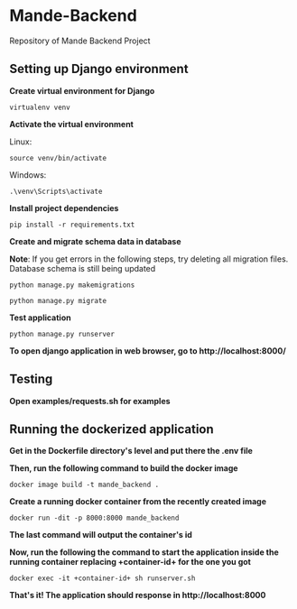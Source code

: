 # Mande-Backend
Repository of Mande Backend Project

## Setting up Django environment

**Create virtual environment for Django**

```
virtualenv venv
```

**Activate the virtual environment**

Linux:
```
source venv/bin/activate
```

Windows:
```
.\venv\Scripts\activate
```

**Install project dependencies**
```
pip install -r requirements.txt
```

**Create and migrate schema data in database**

**Note**: If you get errors in the following steps, try deleting all migration files. Database schema is still being updated

```
python manage.py makemigrations

python manage.py migrate

```

**Test application**

```
python manage.py runserver
```

**To open django application in web browser, go to http://localhost:8000/**

## Testing

**Open examples/requests.sh for examples**

## Running the dockerized application

**Get in the Dockerfile directory's level and put there the .env file**

**Then, run the following command to build the docker image**


```
docker image build -t mande_backend .
```

**Create a running docker container from the recently created image**

```
docker run -dit -p 8000:8000 mande_backend
```

**The last command will output the container's id**

**Now, run the following the command to start the application inside the running container replacing +container-id+ for the one you got**

```
docker exec -it +container-id+ sh runserver.sh
```

**That's it! The application should response in http://localhost:8000**

